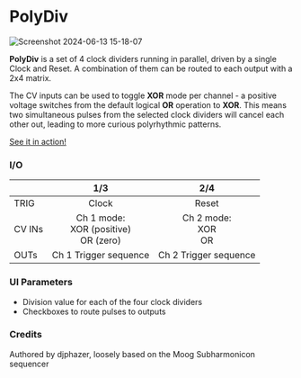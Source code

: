 # PolyDiv

![Screenshot 2024-06-13 15-18-07](https://github.com/djphazer/O_C-Phazerville/assets/109086194/121479a0-62cd-41a7-ad41-293f4cf21fb6)

**PolyDiv** is a set of 4 clock dividers running in parallel, driven by a single Clock and Reset. A combination of them can be routed to each output with a 2x4 matrix.

The CV inputs can be used to toggle **XOR** mode per channel - a positive voltage switches from the default logical **OR** operation to **XOR**. This means two simultaneous pulses from the selected clock dividers will cancel each other out, leading to more curious polyrhythmic patterns.

[See it in action!](https://www.youtube.com/watch?v=J1OH-oomvMA&t=305s)

### I/O

|        |                         1/3                         |              2/4              |
| ------ | :-------------------------------------------------: | :---------------------------: |
| TRIG   |                        Clock                        |             Reset             |
| CV INs | Ch 1 mode:<br>XOR (positive)<br>OR (zero) | Ch 2 mode:<br>XOR<br>OR |
| OUTs   |                Ch 1 Trigger sequence                |     Ch 2 Trigger sequence     |

### UI Parameters
* Division value for each of the four clock dividers
* Checkboxes to route pulses to outputs

### Credits
Authored by djphazer, loosely based on the Moog Subharmonicon sequencer
